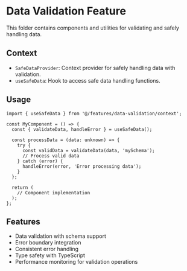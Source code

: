 # Data Validation Feature

This folder contains components and utilities for validating and safely handling data.

## Context

- `SafeDataProvider`: Context provider for safely handling data with validation.
- `useSafeData`: Hook to access safe data handling functions.

## Usage

```tsx
import { useSafeData } from '@/features/data-validation/context';

const MyComponent = () => {
  const { validateData, handleError } = useSafeData();

  const processData = (data: unknown) => {
    try {
      const validData = validateData(data, 'mySchema');
      // Process valid data
    } catch (error) {
      handleError(error, 'Error processing data');
    }
  };

  return (
    // Component implementation
  );
};
```

## Features

- Data validation with schema support
- Error boundary integration
- Consistent error handling
- Type safety with TypeScript
- Performance monitoring for validation operations
